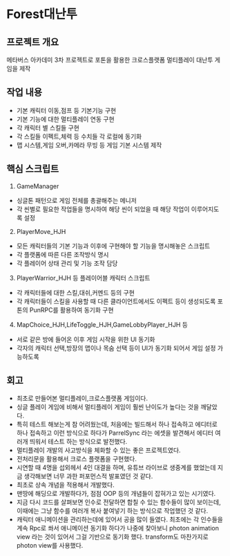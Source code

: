 # Forest대난투
## 프로젝트 개요
메타버스 아카데미 3차 프로젝트로 포톤을 활용한 크로스플랫폼 멀티플레이 대난투 게임을 제작
## 작업 내용
- 기본 캐릭터 이동,점프 등 기본기능 구현
- 기본 기능에 대한 멀티플레이 연동 구현
- 각 캐릭터 별 스킬들 구현
- 각 스킬들 이펙트,체력 등 수치들 각 로컬에 동기화
- 맵 시스템,게임 오버,카메라 무빙 등 게임 기본 시스템 제작
## 핵심 스크립트
1. GameManager
- 싱글톤 패턴으로 게임 전체를 총괄해주는 메니저
- 각 씬별로 필요한 작업들을 명시하여 해당 씬이 되었을 때 해당 작업이 이루어지도록 설정
2. PlayerMove_HJH
- 모든 캐릭터들의 기본 기능과 이후에 구현해야 할 기능을 명시해놓은 스크립트
- 각 플랫폼에 따른 다른 조작방식 명시
- 각 플레이어 상태 관리 및 기능 조작 담당
3. PlayerWarrior_HJH 등 플레이어블 캐릭터 스크립트
- 각 캐릭터들에 대한 스킬,대쉬,커멘드 등의 구현
- 각 캐릭터들이 스킬을 사용할 때 다른 클라이언트에서도 이펙트 등이 생성되도록 포톤의 PunRPC를 활용하여 동기화 구현
4. MapChoice_HJH,LifeToggle_HJH,GameLobbyPlayer_HJH 등
- 서로 같은 방에 들어온 이후 게임 시작을 위한 UI 동기화
- 각자의 캐릭터 선택,방장의 맵이나 목숨 선택 등이 UI가 동기화 되어서 게임 설정 가능하도록
## 회고
- 최초로 만들어본 멀티플레이,크로스플랫폼 게임이다.
- 싱글 플레이 게임에 비해서 멀티플레이 게임이 훨씬 난이도가 높다는 것을 깨달았다.
- 특히 테스트 해보는게 참 어려웠는데, 처음에는 빌드해서 하나 접속하고 에디터로 하나 접속하고 이런 방식으로 하다가 ParrelSync 라는 에셋을 발견해서 에디터 여러개 띄워서 테스트 하는 방식으로 발전했다.
- 멀티플레이 개발의 사고방식을 체화할 수 있는 좋은 프로젝트였다.
- 전처리문을 활용해서 크로스 플랫폼을 구현했다.
- 시연할 때 4명을 섭외헤서 4인 대결을 하며, 유튜브 라이브로 생중계를 했었는데 지금 생각해보면 너무 과한 퍼포먼스적 발표였던 것 같다.
- 최초로 상속 개념을 적용해서 개발했다.
- 맨땅에 해딩으로 개발하다가, 점점 OOP 등의 개념들이 잡혀가고 있는 시기였다.
- 지금 다시 코드를 살펴보면 인수로 전달하면 합칠 수 있는 함수들이 많이 보이는데, 이때에는 그냥 함수를 여러개 복사 붙여넣기 하는 방식으로 작업했던 것 같다.
- 캐릭터 애니메이션을 관리하는데에 있어서 공을 많이 들였다. 최초에는 각 인수들을 계속 Rpc로 쏴서 애니메이션 동기화 하다가 나중에 찾아보니 photon animation view 라는 것이 있어서 그걸 기반으로 동기화 했다. transform도 마찬가지로 photon view를 사용했다.
